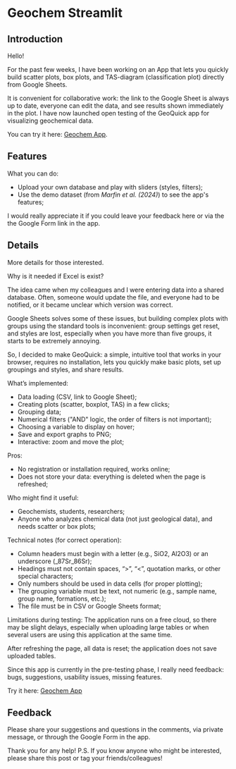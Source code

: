 # Geochem Streamlit

## Introduction

Hello!

For the past few weeks, I have been working on an App that lets you quickly build
scatter plots, box plots, and TAS-diagram (classification plot) directly from Google
Sheets.

It is convenient for collaborative work: the link to the Google Sheet is always up to
date, everyone can edit the data, and see results shown immediately in the plot.
I have now launched open testing of the GeoQuick app for visualizing geochemical data.

You can try it here: [Geochem App](geochem-app-x8wt6zxsp6csnwztd9nvgz.streamlit.app/).

## Features

What you can do:
- Upload your own database and play with sliders (styles, filters);
- Use the demo dataset (from _Marfin et al. (2024)_) to see the app's features;

I would really appreciate it if you could leave your feedback here or via the the
Google Form link in the app.

## Details

More details for those interested.

Why is it needed if Excel is exist?

The idea came when my colleagues and I were entering data into a shared database.
Often, someone would update the file, and everyone had to be notified, or it became
unclear which version was correct.

Google Sheets solves some of these issues, but building complex plots with groups using
the standard tools is inconvenient: group settings get reset, and styles are lost,
especially when you have more than five groups, it starts to be extremely annoying.

So, I decided to make GeoQuick: a simple, intuitive tool that works in your browser, 
requires no installation, lets you quickly make basic plots, set up groupings and
styles, and share results.

What’s implemented:
- Data loading (CSV, link to Google Sheet);
- Creating plots (scatter, boxplot, TAS) in a few clicks;
- Grouping data;
- Numerical filters ("AND" logic, the order of filters is not important);
- Choosing a variable to display on hover;
- Save and export graphs to PNG;
- Interactive: zoom and move the plot;

Pros:
- No registration or installation required, works online;
- Does not store your data: everything is deleted when the page is refreshed;

Who might find it useful:
- Geochemists, students, researchers;
- Anyone who analyzes chemical data (not just geological data),
and needs scatter or box plots;

Technical notes (for correct operation):
- Column headers must begin with a letter (e.g., SiO2, Al2O3) or an underscore
(_87Sr_86Sr);
- Headings must not contain spaces, “>”, “<”, quotation marks, or other special
characters;
- Only numbers should be used in data cells (for proper plotting);
- The grouping variable must be text, not numeric (e.g., sample name, group name,
formations, etc.);
- The file must be in CSV or Google Sheets format;

Limitations during testing:
The application runs on a free cloud, so there may be slight delays, especially when
uploading large tables or when several users are using this application at the same time.

After refreshing the page, all data is reset; the application does not save uploaded
tables.

Since this app is currently in the pre-testing phase, I really need feedback: bugs,
suggestions, usability issues, missing features.

Try it here: [Geochem App](geochem-app-x8wt6zxsp6csnwztd9nvgz.streamlit.app/)

## Feedback

Please share your suggestions and questions in the comments, via private message, or
through the Google Form in the app.

Thank you for any help!
P.S. If you know anyone who might be interested, please share this post or tag your
friends/colleagues!
